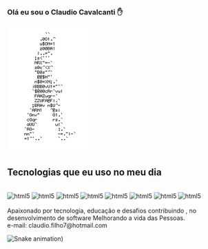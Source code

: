 ### Olá eu sou o Claudio Cavalcanti ✋


![homem letra](https://github.com/ClaudioCavalcantiMonteiro/ClaudioCavalcantiMonteiro/blob/main/GifsAnimados119.gif)



## Tecnologias que eu uso no meu dia
<div style="display: inline_block"><br>
<img aling="center" alt="html5" src="https://img.shields.io/badge/HTML5-E34F26?style=for-the-badge&logo=html5&logoColor=white"/>
<img aling="center" alt="html5" src="https://img.shields.io/badge/CSS3-1572B6?style=for-the-badge&logo=css3&logoColor=white"/>
<img aling="center" alt="html5" src="https://img.shields.io/badge/JavaScript-F7DF1E?style=for-the-badge&logo=javascript&logoColor=black"/>
<img aling="center" alt="html5" src="https://img.shields.io/badge/Bootstrap-563D7C?style=for-the-badge&logo=bootstrap&logoColor=white"/>
<img aling="center" alt="html5" src="https://img.shields.io/badge/Java-ED8B00?style=for-the-badge&logo=openjdk&logoColor=white"/>
<img aling="center" alt="html5" src="https://img.shields.io/badge/Spring-6DB33F?style=for-the-badge&logo=spring&logoColor=white"/>
<img aling="center" alt="html5" src="https://img.shields.io/badge/MySQL-00000F?style=for-the-badge&logo=mysql&logoColor=white"/>
<img aling="center" alt="html5" src="https://img.shields.io/badge/PostgreSQL-316192?style=for-the-badge&logo=postgresql&logoColor=white"/>
</div><br>
Apaixonado por tecnologia, educação e  desafios  contribuindo , no desenvolvimento de software  Melhorando a vida das Pessoas.<br>  
e-mail: claudio.filho7@hotmail.com

![Snake animation](https://github.com/ClaudioCavalcantiMonteiro/ClaudioCavalcantiMonteiro/blob/output/github-contribution-grid-snake.svg))
